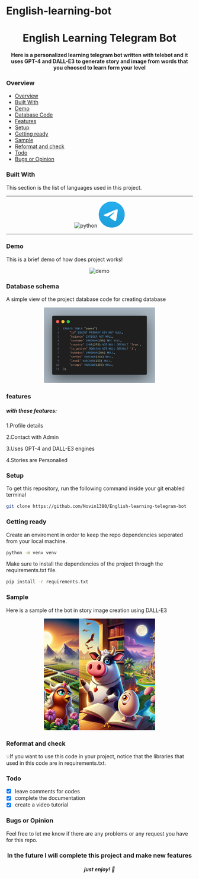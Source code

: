 # English-learning-bot
<h1 align="center">English Learning Telegram Bot</h1> 
<h4 align="center">Here is a personalized learning telegram bot written with telebot and it uses<strong> GPT-4 and DALL-E3 </strong>to generate story and image from words that you choosed to learn form your level</h4>


### Overview
- [Overview](#overview)
- [Built With](#Built-With)
- [Demo](#demo)
- [Database Code](#database-code)
- [Features](#features)
- [Setup](#setup)
- [Getting ready](#getting-ready)
- [Sample](#sample)
- [Reformat and check](#reformat-and-check)
- [Todo](#todo)
- [Bugs or Opinion](#bugs-or-opinion)


### Built With
<p> This section is the list of languages used in this project.</p>

---

<p align="center" >
<img src="https://hugovk.github.io/python-logos/img/EuroPython%20Society.png" alt="python" margin="20px"  width="70" height="70"/>
<img src="https://github.com/Novin1380/English-learning-telegram-bot/blob/main/demo/Telegram.png" alt="Telegram" margin="20px"  width="70" height="70"/>
</p>

---

### Demo
This is a brief demo of how does project works!
<p align="center">
<img src="https://github.com/Novin1380/English-learning-telegram-bot/blob/main/demo/Demo.gif" alt="demo" width="250"/>
</p>


### Database schema
A simple view of the project database code for creating database
<p align="center">
<img src="https://github.com/Novin1380/English-learning-telegram-bot/blob/main/demo/sql-code.png" alt="database code" width="300"/>
</p>

### features
<h5>with these features:</h5>
 <p>1.Profile details</p>
 <p>2.Contact with Admin</p>
 <p>3.Uses GPT-4 and DALL-E3 engines</p>
 <p>4.Stories are Personalied</p>


### Setup
To get this repository, run the following command inside your git enabled terminal
```bash
git clone https://github.com/Novin1380/English-learning-telegram-bot
```


### Getting ready
Create an enviroment in order to keep the repo dependencies seperated from your local machine.
```bash
python -m venv venv
```

Make sure to install the dependencies of the project through the requirements.txt file.
```bash
pip install -r requirements.txt
```

### Sample
Here is a sample of the bot in story image creation using DALL-E3
<p align="center">
<img src="https://github.com/Novin1380/English-learning-telegram-bot/blob/main/demo/Cow-Egg.png" alt="Sample" width="300"/>
</p>

### Reformat and check
💡If you want to use this code in your project, notice that the libraries that used in this code are in requirements.txt.

### Todo
- [x] leave comments for codes
- [x] complete the documentation
- [x] create a video tutorial

### Bugs or Opinion
Feel free to let me know if there are any problems or any request you have for this repo.

<h3 align="center" color="red">In the future I will complete this project and make new features</h3>

<h5 align="center">just enjoy! 👋</h5>
